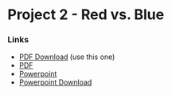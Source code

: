 # Project 2 - Red vs. Blue

### Links

* [PDF Download](https://github.com/baberthal/Red-vs-Blue-Project/raw/prime/Presentation.pdf) (use this one)
* [PDF](./Presentation.pdf)
* [Powerpoint](./Presentation.pptx)
* [Powerpoint Download](https://github.com/baberthal/Red-vs-Blue-Project/raw/prime/Presentation.pptx)
